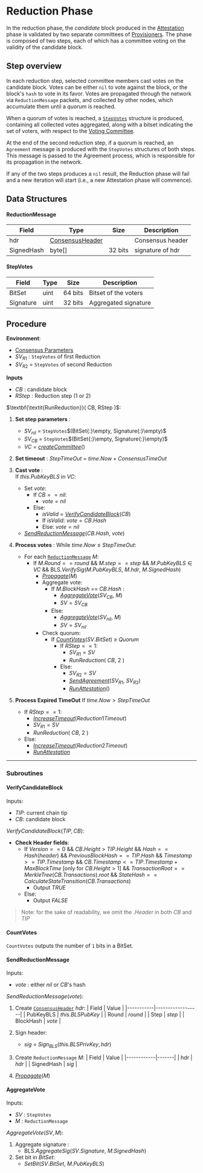 # Reduction Phase
In the reduction phase, the *candidate* block produced in the [Attestation](../attestation/) phase is validated by two separate committees of [Provisioners](../README.md#participants).
The phase is composed of two steps, each of which has a committee voting on the validity of the candidate block. 

## Step overview
In each reduction step, selected committee members cast votes on the candidate block. Votes can be either `nil` to vote against the block, or the block's `hash` to vote in its favor. Votes are propagated through the network via `ReductionMessage` packets, and collected by other nodes, which accumulate them until a *quorum* is reached.

When a quorum of votes is reached, a [`StepVotes`](#stepvotes) structure is produced, containing all collected votes aggregated, along with a bitset indicating the set of voters, with respect to the [Voting Committee](../sortition/README.md#voting-committees).

At the end of the second reduction step, if a quorum is reached, an `Agreement` message is produced with the `StepVotes` structures of both steps. This message is passed to the Agreement process, which is responsible for its propagation in the network.

If any of the two steps produces a `nil` result, the Reduction phase will fail and a new iteration will start (i.e., a new Attestation phase will commence).

## Data Structures

#### ReductionMessage
| Field      | Type             | Size      | Description       |
|------------|------------------|-----------|-------------------|
| hdr        | [ConsensusHeader](../README.md#consensus-message-header)  |           | Consensus header  |
| SignedHash | byte[]           | 32 bits   | signature of hdr  |


#### StepVotes

| Field     | Type   | Size      | Description          |
|-----------|--------|-----------|----------------------|
| BitSet    | uint   | 64 bits   | Bitset of the voters |
| Signature | uint   | 32 bits   | Aggregated signature |

<!-- TODO: explain BitSet -->

## Procedure

**Environment**:
- [Consensus Parameters](../README.md#parameters)
- $SV_{R1}$ : `StepVotes` of first Reduction
- $SV_{R2}$ = `StepVotes` of second Reduction

**Inputs**
- $CB$ : candidate block 
- $RStep$ : Reduction step (1 or 2) 

$\textbf{\textit{RunReduction}}( CB, RStep )$:
1. **Set step parameters** :
   - $SV_{nil}$ = `StepVotes`$(BitSet{:}\empty, Signature{:}\empty)$
   - $SV_{CB}$ = `StepVotes`$(BitSet{:}\empty, Signature{:}\empty)$
   - $VC$ = [*createCommittee*](../sortition/README.md#createcommittee)()
2. **Set timeout** :
    $StepTimeOut$ = $time.Now + ConsensusTimeOut$
3. **Cast vote** : \
  If $this.PubKeyBLS$ in $VC$:
    - Set $vote$:
      - If $CB == nil$:
        - $vote = nil$
      - Else: 
        - $isValid$ = [*VerifyCandidateBlock*](#verifycandidateblock)($CB$)
        - If $isValid$: $vote = CB.Hash$
        - Else: $vote = nil$
    - [*SendReductionMessage*](#sendreductionmessage)($CB.Hash$, $vote$)
1. **Process votes** :
   While $time.Now \le StepTimeOut$:
    - For each [`ReductionMessage`](#reduction-message) $M$:
      -  If $M.Round == round$ 
         && $M.step == step$
         && $M.PubKeyBLS \in VC$
         && BLS.*VerifySig*($M.PubKeyBLS$, $M.hdr$, $M.SignedHash$)
         - [*Propagate*]()($M$) <!-- TODO: add link to Kadcast -->
         - Aggregate vote:
           - If $M.BlockHash$ == $CB.Hash$ :
              - [*AggregateVote*](#aggregatevote)($SV_{CB}$, $M$)
              - $SV = SV_{CB}$
           - Else:
              - [*AggregateVote*](#aggregatevote)($SV_{nil}$, $M$)
              - $SV = SV_{nil}$
         - Check quorum:
           - If [*CountVotes*](#countvotes)($SV.BitSet$) $\ge$ $Quorum$
              - If $RStep == 1$:
                - $SV_{R1} = SV$
                - *RunReduction*( $CB$, $2$ )
              - Else:
                - $SV_{R2} = SV$
                - [*SendAgreement*]()($SV_{R1}$, $SV_{R2}$) <!-- TODO -->
                - [*RunAttestation*](../attestation/README.md)()

 2. **Process Expired TimeOut**
    If $time.Now > StepTimeOut$
      - If $RStep == 1$:
        - [*IncreaseTimeout*](../README.md#increasetimeout)($Reduction1Timeout$)
        - $SV_{R1} = SV$
        - *RunReduction*( $CB$, $2$ )
      - Else:
        - [*IncreaseTimeout*](../README.md#increasetimeout)($Reduction2Timeout$)
        - [*RunAttestation*](../attestation/README.md)

---
### Subroutines

#### VerifyCandidateBlock
Inputs: 
- $TIP$: current chain tip
- $CB$: candidate block
  
$VerifyCandidateBlock(TIP, CB)$:
  - **Check Header fields**:
    - If $Version == 0$ 
      && $CB.Height$ > $TIP.Height$
      && $Hash == Hash(header)$
      && $PreviousBlockHash == TIP.Hash$
      && $Timestamp >= TIP.Timestamp$
      && $CB.Timestamp <= TIP.Timestamp + MaxBlockTime$ [only for $CB.Height > 1$]
      && $TransactionRoot == MerkleTree(CB.Transactions).root$
      && $StateHash == CalculateStateTransition(CB.Transactions)$
      - Output $TRUE$
    - Else:
      - Output $FALSE$


> Note: for the sake of readability, we omit the $.Header$ in both $CB$ and $TIP$

#### CountVotes
`CountVotes` outputs the number of `1` bits in a BitSet.

#### SendReductionMessage
Inputs:
  - $vote$ : either $nil$ or $CB$'s hash

$SendReductionMessage(vote)$:
1. Create [`ConsensusHeader`](../README.md#consensus-message-header) $hdr$:
    | Field     | Value            |
    |-----------|------------------|
    | PubKeyBLS | $this.BLSPubKey$ |
    | Round     | $round$          |
    | Step      | $step$           |
    | BlockHash | $vote$           | 

2. Sign header:
     - $sig$ = $Sign_{BLS}(this.BLSPrivKey, hdr)$

3. Create `ReductionMessage` $M$:
    | Field      | Value |
    |------------|-------|
    | hdr        | $hdr$ |
    | SignedHash | $sig$ |

 4. [*Propagate*]()($M$) <!-- TODO: add link -->

#### AggregateVote
Inputs:
  - $SV$ : `StepVotes`
  - $M$ : `ReductionMessage`


$AggregateVote(SV, M)$:
  1. Aggregate signature :
     - BLS.*AggregateSig*($SV.Signature$, $M.SignedHash$)
  2. Set bit in $BitSet$:
     - *SetBit*($SV.BitSet$, $M.PubKeyBLS$)




